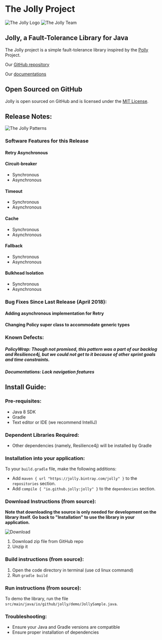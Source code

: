 # The Jolly Project

![The Jolly Logo](https://github.com/JDA8106/jolly/raw/master/jolly2.png)
![The Jolly Team](https://github.com/JDA8106/jolly/raw/master/Contact.png)

## Jolly, a Fault-Tolerance Library for Java

The Jolly project is a simple fault-tolerance library inspired by the [Polly](https://github.com/App-vNext/Polly) Project.

Our [GitHub repository](https://github.com/JDA8106/jolly)

Our [documentations](https://jda8106.github.io/jolly/)

## Open Sourced on GitHub

Jolly is open sourced on GitHub and is licensed under the [MIT License](http://opensource.org/licenses/MIT).

## Release Notes:
![The Jolly Patterns](https://github.com/JDA8106/jolly/raw/master/poster.png)
### Software Features for this Release
#### Retry Asynchronous
#### Circuit-breaker
  - Synchronous
  - Asynchronous
  
#### Timeout
  - Synchronous
  - Asynchronous
  
#### Cache
  - Synchronous
  - Asynchronous

#### Fallback
  - Synchronous
  - Asynchronous

#### Bulkhead Isolation
  - Synchronous
  - Asynchronous 
  
### Bug Fixes Since Last Release (April 2018):
#### Adding asynchronous implementation for Retry
#### Changing Policy super class to accommodate generic types
### Known Defects:
##### PolicyWrap: Though not promised, this pattern was a part of our backlog and Resilience4j, but we could not get to it because of other sprint goals and time constraints. 
##### Documentations: Lack navigation features 

## Install Guide:
### Pre-requisites:
- Java 8 SDK
- Gradle
- Text editor or IDE (we recommend IntelliJ)
### Dependent Libraries Required:
- Other dependencies (namely, Resilience4j) will be installed by Gradle
### Installation into your application:
To your `build.gradle` file, make the following additions:
- Add `maven { url "https://jolly.bintray.com/jolly" }` to the `repositories` section.
- Add `compile { "io.github.jolly:jolly" }` to the `dependencies` section.
### Download Instructions (from source):
**Note that downloading the source is only needed for development on the library itself.  Go back to "Installation" to use the library in your application.**

![Download](https://github.com/JDA8106/jolly/raw/master/Download%20ZIP.png)
1. Download zip file from GitHub repo
2. Unzip it
### Build instructions (from source):
1. Open the code directory in terminal (use cd linux command)
2. Run `gradle build`
### Run instructions (from source):
To demo the library, run the file `src/main/java/io/github/jolly/demo/JollySample.java`.
### Troubleshooting: 
- Ensure your Java and Gradle versions are compatible
- Ensure proper installation of dependencies
